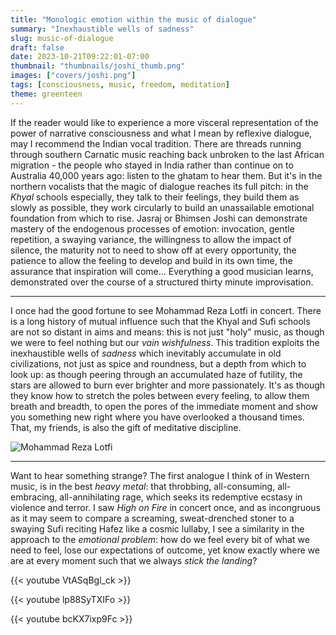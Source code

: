 ```yaml
---
title: "Monologic emotion within the music of dialogue"
summary: "Inexhaustible wells of sadness"
slug: music-of-dialogue
draft: false
date: 2023-10-21T09:22:01-07:00
thumbnail: "thumbnails/joshi_thumb.png"
images: ["covers/joshi.png"]
tags: [consciousness, music, freedom, meditation]
theme: greenteen
---
```


If the reader would like to experience a more visceral representation of the power of narrative consciousness and what I mean by reflexive dialogue, may I recommend the Indian vocal tradition. There are threads running through southern Carnatic music reaching back unbroken to the last African migration - the people who stayed in India rather than continue on to Australia 40,000 years ago: listen to the ghatam to hear them. But it's in the northern vocalists that the magic of dialogue reaches its full pitch: in the *Khyal* schools especially, they talk to their feelings, they build them as slowly as possible, they work circularly to build an unassailable emotional foundation from which to rise. Jasraj or Bhimsen Joshi can demonstrate mastery of the endogenous processes of emotion: invocation, gentle repetition, a swaying variance, the willingness to allow the impact of silence, the maturity not to need to show off at every opportunity, the patience to allow the feeling to develop and build in its own time, the assurance that inspiration will come... Everything a good musician learns, demonstrated over the course of a structured thirty minute improvisation.

---

I once had the good fortune to see Mohammad Reza Lotfi in concert. There is a long history of mutual influence such that the Khyal and Sufi schools are not so distant in aims and means: this is not just "holy" music, as though we were to feel nothing but our *vain wishfulness*. This tradition exploits the inexhaustible wells of *sadness* which inevitably accumulate in old civilizations, not just as spice and roundness, but a depth from which to look up: as though peering through an accumulated haze of futility, the stars are allowed to burn ever brighter and more passionately. It's as though they know how to stretch the poles between every feeling, to allow them breath and breadth, to open the pores of the immediate moment and show you something new right where you have overlooked a thousand times. That, my friends, is also the gift of meditative discipline.

![Mohammad Reza Lotfi](/lotfi.jpg)

---

Want to hear something strange? The first analogue I think of in Western music, is in the best *heavy metal*: that throbbing, all-consuming, all-embracing, all-annihilating rage, which seeks its redemptive ecstasy in violence and terror. I saw *High on Fire* in concert once, and as incongruous as it may seem to compare a screaming, sweat-drenched stoner to a swaying Sufi reciting Hafez like a cosmic lullaby, I see a similarity in the approach to the *emotional problem*: how do we feel every bit of what we need to feel, lose our expectations of outcome, yet know exactly where we are at every moment such that we always *stick the landing*?

{{< youtube VtASqBgl_ck >}}

{{< youtube lp88SyTXIFo >}}

{{< youtube bcKX7ixp9Fc >}}
